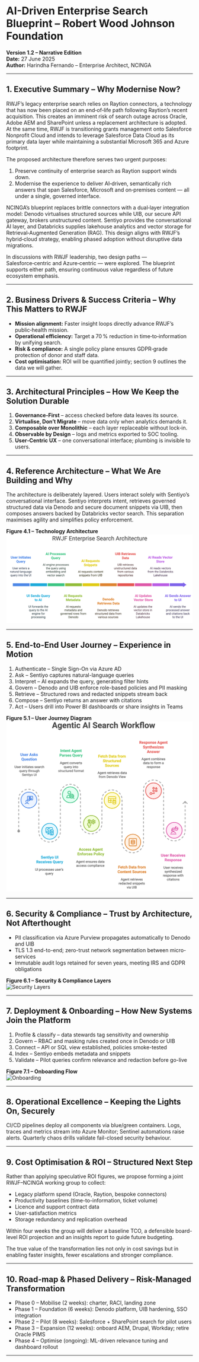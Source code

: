 
# AI-Driven Enterprise Search Blueprint – Robert Wood Johnson Foundation

**Version 1.2 – Narrative Edition**  
**Date:** 27 June 2025  
**Author:** Harindha Fernando – Enterprise Architect, NCINGA

---

## 1. Executive Summary – Why Modernise Now?

RWJF’s legacy enterprise search relies on Raytion connectors, a technology that has now been placed on an end‑of‑life path following Raytion’s recent acquisition. This creates an imminent risk of search outage across Oracle, Adobe AEM and SharePoint unless a replacement architecture is adopted. At the same time, RWJF is transitioning grants management onto Salesforce Nonprofit Cloud and intends to leverage Salesforce Data Cloud as its primary data layer while maintaining a substantial Microsoft 365 and Azure footprint.

The proposed architecture therefore serves two urgent purposes:
1. Preserve continuity of enterprise search as Raytion support winds down.
2. Modernise the experience to deliver AI‑driven, semantically rich answers that span Salesforce, Microsoft and on‑premises content — all under a single, governed interface.

NCINGA’s blueprint replaces brittle connectors with a dual‑layer integration model: Denodo virtualises structured sources while UIB, our secure API gateway, brokers unstructured content. Sentiyo provides the conversational AI layer, and Databricks supplies lakehouse analytics and vector storage for Retrieval‑Augmented Generation (RAG). This design aligns with RWJF’s hybrid‑cloud strategy, enabling phased adoption without disruptive data migrations.

In discussions with RWJF leadership, two design paths — Salesforce‑centric and Azure‑centric — were explored. The blueprint supports either path, ensuring continuous value regardless of future ecosystem emphasis.

---

## 2. Business Drivers & Success Criteria – Why This Matters to RWJF

- **Mission alignment:** Faster insight loops directly advance RWJF’s public‑health mission.
- **Operational efficiency:** Target a 70 % reduction in time‑to‑information by unifying search.
- **Risk & compliance:** A single policy plane ensures GDPR‑grade protection of donor and staff data.
- **Cost optimisation:** ROI will be quantified jointly; section 9 outlines the data we will gather.

---

## 3. Architectural Principles – How We Keep the Solution Durable

1. **Governance‑First** – access checked before data leaves its source.  
2. **Virtualise, Don’t Migrate** – move data only when analytics demands it.  
3. **Composable over Monolithic** – each layer replaceable without lock‑in.  
4. **Observable by Design** – logs and metrics exported to SOC tooling.  
5. **User‑Centric UX** – one conversational interface; plumbing is invisible to users.

---

## 4. Reference Architecture – What We Are Building and Why

The architecture is deliberately layered. Users interact solely with Sentiyo’s conversational interface. Sentiyo interprets intent, retrieves governed structured data via Denodo and secure document snippets via UIB, then composes answers backed by Databricks vector search. This separation maximises agility and simplifies policy enforcement.

**Figure 4.1 – Technology Architecture**  
![Technology Architecture](Images/Technology_Architecture.png)

---

## 5. End-to-End User Journey – Experience in Motion

1. Authenticate – Single Sign-On via Azure AD  
2. Ask – Sentiyo captures natural-language queries  
3. Interpret – AI expands the query, generating filter hints  
4. Govern – Denodo and UIB enforce role-based policies and PII masking  
5. Retrieve – Structured rows and redacted snippets stream back  
6. Compose – Sentiyo returns an answer with citations  
7. Act – Users drill into Power BI dashboards or share insights in Teams  

**Figure 5.1 – User Journey Diagram**  
![User Journey](Images/user-journey.png)

---

## 6. Security & Compliance – Trust by Architecture, Not Afterthought

- PII classification via Azure Purview propagates automatically to Denodo and UIB  
- TLS 1.3 end-to-end; zero-trust network segmentation between micro-services  
- Immutable audit logs retained for seven years, meeting IRS and GDPR obligations  

**Figure 6.1 – Security & Compliance Layers**  
![Security Layers](Security_Layers.png)

---

## 7. Deployment & Onboarding – How New Systems Join the Platform

1. Profile & classify – data stewards tag sensitivity and ownership  
2. Govern – RBAC and masking rules created once in Denodo or UIB  
3. Connect – API or SQL view established, policies smoke-tested  
4. Index – Sentiyo embeds metadata and snippets  
5. Validate – Pilot queries confirm relevance and redaction before go-live  

**Figure 7.1 – Onboarding Flow**  
![Onboarding](Onboarding_Architecture.png)

---

## 8. Operational Excellence – Keeping the Lights On, Securely

CI/CD pipelines deploy all components via blue/green containers. Logs, traces and metrics stream into Azure Monitor; Sentinel automations raise alerts. Quarterly chaos drills validate fail-closed security behaviour.

---

## 9. Cost Optimisation & ROI – Structured Next Step

Rather than applying speculative ROI figures, we propose forming a joint RWJF–NCINGA working group to collect:
- Legacy platform spend (Oracle, Raytion, bespoke connectors)  
- Productivity baselines (time-to-information, ticket volume)  
- Licence and support contract data  
- User-satisfaction metrics  
- Storage redundancy and replication overhead  

Within four weeks the group will deliver a baseline TCO, a defensible board-level ROI projection and an insights report to guide future budgeting.

The true value of the transformation lies not only in cost savings but in enabling faster insights, fewer escalations and stronger compliance.

---

## 10. Road-map & Phased Delivery – Risk-Managed Transformation

- Phase 0 – Mobilise (2 weeks): charter, RACI, landing zone  
- Phase 1 – Foundation (6 weeks): Denodo platform, UIB hardening, SSO integration  
- Phase 2 – Pilot (8 weeks): Salesforce + SharePoint search for pilot users  
- Phase 3 – Expansion (12 weeks): onboard AEM, Drupal, Workday; retire Oracle PIMS  
- Phase 4 – Optimise (ongoing): ML-driven relevance tuning and dashboard rollout  

---
